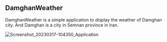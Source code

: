 ## DamghanWeather

DamghanWeather is a simple application to display the weather of Damghan city.
And Damghan is a city in Semnan province in Iran.

![Screenshot_20230317-104350_Application](https://user-images.githubusercontent.com/120035865/225852791-e30a886d-9af2-4b46-8621-72041d531fee.jpg)
